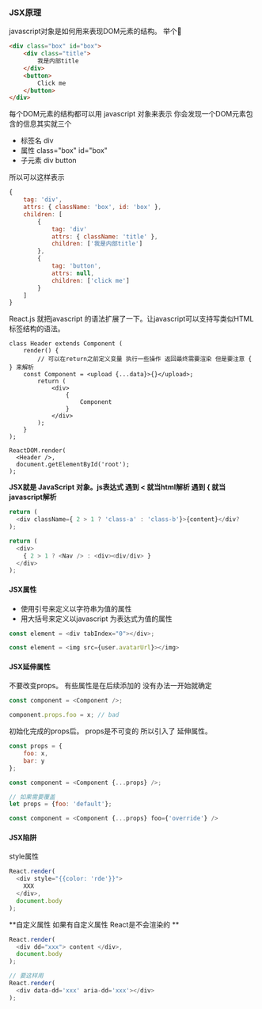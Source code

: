 ### JSX原理

javascript对象是如何用来表现DOM元素的结构。 举个🌰

```html
<div class="box" id="box">
    <div class="title">
        我是内部title
    </div>
    <button>
        Click me
    </button>
</div>
```

每个DOM元素的结构都可以用 javascript 对象来表示 你会发现一个DOM元素包含的信息其实就三个 

* 标签名 div
* 属性 class="box" id="box"
* 子元素 div button

所以可以这样表示

```javascript
{
    tag: 'div',
    attrs: { className: 'box', id: 'box' },
    children: [
        {
            tag: 'div'
            attrs: { className: 'title' },
        	children: ['我是内部title']
        },
        {
            tag: 'button',
            attrs: null,
            children: ['click me']
        }
    ]
}
```



React.js 就把javascript 的语法扩展了一下。让javascript可以支持写类似HTML标签结构的语法。

```react
class Header extends Component (
    render() {
    	// 可以在return之前定义变量 执行一些操作 返回最终需要渲染 但是要注意 {  } 来解析
    const Component = <upload {...data}>{}</upload>;
    	return (
			<div>
        		{
        			Component
        		}
    		</div>
		);
    }
);

ReactDOM.render(
  <Header />,
  document.getElementById('root');
);
```

**JSX就是 JavaScript 对象。js表达式 遇到 < 就当html解析 遇到 { 就当javascript解析**



```javascript
return (
  <div className={ 2 > 1 ? 'class-a' : 'class-b'}>{content}</div?
);

return (
  <div>
    { 2 > 1 ? <Nav /> : <div><div/div> }  
  </div>
);
```



#### JSX属性

* 使用引号来定义以字符串为值的属性
* 用大括号来定义以javascript 为表达式为值的属性

```javascript
const element = <div tabIndex="0"></div>;

const element = <img src={user.avatarUrl}></img>
```



#### JSX延伸属性

不要改变props。 有些属性是在后续添加的 没有办法一开始就确定 



```javascript
const component = <Component />;

component.props.foo = x; // bad
```

初始化完成的props后。 props是不可变的 所以引入了 延伸属性。

```javascript
const props = {
    foo: x,
    bar: y
};

const component = <Component {...props} />;

// 如果需要覆盖
let props = {foo: 'default'};

const component = <Component {...props} foo={'override'} />
```



#### JSX陷阱

style属性

```javascript
React.render(
  <div style="{{color: 'rde'}}">
    XXX 
  </div>,
  document.body
);
```



**自定义属性 如果有自定义属性 React是不会渲染的 **

```javascript
React.render(
  <div dd="xxx"> content </div>,
  document.body
);

// 要这样用
React.render(
  <div data-dd='xxx' aria-dd='xxx'></div>
);
```



















